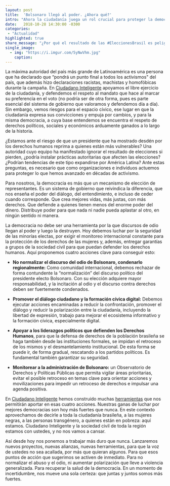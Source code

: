 ```yaml
---
layout: post
title:  'Bolsonaro llegó al poder. ¿Ahora qué?'
intro: "Ahora la ciudadanía juega un rol crucial para proteger la democracia."
date:   2018-10-28 14:30:00 -0300
categories:
 - "Actualidad"
highlighted: true
share_message: "¿Por qué el resultado de las #EleccionesBrasil es peligroso para la democracia? Aquí te lo cuenta @ciudadanoi"
single_image:
  - img: "https://i.imgur.com/5yNwVhm.jpg"
    caption:
---
```

La máxima autoridad del país más grande de Latinoamérica es una persona que ha declarado que “pondrá un punto final a todos los activismos" del país, que además hizo declaraciones racistas, machistas y homofóbicas durante la campaña. En [Ciudadano Inteligente](https://ciudadanointeligente.org/) apoyamos el libre ejercicio de la ciudadanía, y defendemos el respeto al mandato que hace al marcar su preferencia en el voto (no podría ser de otra forma, pues es parte esencial del sistema de gobierno que valoramos y defendemos día a día). Sin embargo, vemos riesgos para el espacio cívico, ese lugar en que la ciudadanía expresa sus convicciones y empuja por cambios, y para la misma democracia, a cuya base entendemos se encuentra el respeto de derechos políticos, sociales y económicos arduamente ganados a lo largo de la historia.

¿Estamos ante el riesgo de que un presidente que ha mostrado desdén por los derechos humanos reprima a quienes están más vulnerables? Una autoridad cuyo equipo ha manifestado ignorar el resultado de elecciones si pierden, ¿podría instalar prácticas autoritarias que afecten las elecciones? ¿Podrían tendencias de este tipo expandirse por América Latina? Ante estas preguntas, es necesario que como organizaciones e individuos actuemos para proteger lo que hemos avanzado en décadas de activismo. 

Para nosotros, la democracia es más que un mecanismo de elección de representantes. Es un sistema de gobierno que reivindica la diferencia, que nos enseña el poder del diálogo, del entendimiento, e incluso de ceder cuando corresponde. Que crea mejores vidas, más justas, con más derechos. Que defiende a quienes tienen menos del enorme poder del dinero. Distribuye poder para que nada ni nadie pueda aplastar al otro, en ningún sentido ni manera.

La democracia no debe ser una herramienta por la que discursos de odio llegan al poder y luego la destruyen. Hoy debemos luchar por la seguridad de las minorías electas, por exigir el monitoreo internacional constante para la protección de los derechos de las mujeres y, además, entregar garantías a grupos de la sociedad civil para que puedan defender los derechos humanos. Aquí proponemos cuatro acciones clave para conseguir esto: 

* **No normalizar el discurso del odio de  Bolsonaro, condenarlo regionalmente:**  Como comunidad internacional, debemos rechazar de forma contundente la “normalización” del discurso político del presidente electo Bolsonaro. Con su elección adquiere mayor responsabilidad, y la incitación al odio y el discurso contra derechos deben ser fuertemente condenados. 

* **Promover el diálogo ciudadano y la formación cívica digital:** Debemos ejecutar acciones encaminadas a reducir la confrontación, promover el diálogo y reducir la polarización entre la ciudadanía, incluyendo la libertad de expresión, trabajo para mejorar el ecosistema informativo y la formación cívica, especialmente digital. 

* **Apoyar a los liderazgos políticos que defienden los Derechos Humanos**, para que la defensa de derechos de la población brasileña se haga también desde las instituciones formales, se impidan el retroceso de los mismos y el desmantelamiento institucional. De esta forma se puede ir, de forma gradual, rescatando a los partidos políticos. Es fundamental también garantizar su seguridad.

* **Monitorear a la administración de Bolsonaro:** un Observatorio de Derechos y Políticas Públicas que permita vigilar áreas prioritarias, evitar el posible retroceso en temas clave para orientar acciones y movilizaciones para impedir un retroceso de derechos e impulsar una agenda positiva. 

En [Ciudadano Inteligente](https://ciudadanointeligente.org/) hemos construido muchas [herramientas](https://herramientas.ciudadanointeligente.org/) que nos permitirán aportar en esas cuatro acciones. Nuestras ganas de luchar por mejores democracias son hoy más fuertes que nunca. En este contexto aprovechamos de decirle a toda la ciudadanía brasileña, a las mujeres negras, a las personas transgénero, a quienes están en pobreza: aquí estamos. Ciudadano Inteligente y la sociedad civil de toda la región estamos con ustedes, y no nos vamos a cansar. 

Así desde hoy nos ponemos a trabajar más duro que nunca. Lanzaremos nuevos proyectos, nuevas alianzas, nuevas herramientas, para que la voz de ustedes no sea acallada, por más que quieran algunos. Para que esos puntos de acción que sugerimos se activen de inmediato. Para no normalizar el abuso y el odio, ni aumentar polarización que lleve a violencia generalizada. Para recuperar la salud de la democracia. En un momento de incertidumbre, nos mueve una sola certeza: que juntas y juntos somos más fuertes.
